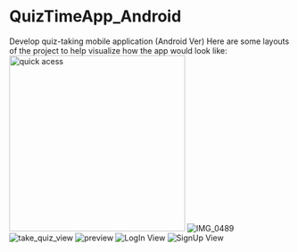 # QuizTimeApp_Android
Develop quiz-taking mobile application (Android Ver)
Here are some layouts of the project to help visualize how the app would look like:
<img width="315" alt="quick acess" src="https://user-images.githubusercontent.com/43900929/102322564-19491000-3f34-11eb-90ed-08716a33f5dd.png">
![IMG_0489](https://user-images.githubusercontent.com/43900929/102322574-1bab6a00-3f34-11eb-9971-367ffca1d10b.jpg)
![take_quiz_view](https://user-images.githubusercontent.com/43900929/102322588-2108b480-3f34-11eb-80e3-23207f3c3939.png)
![preview](https://user-images.githubusercontent.com/43900929/102322603-2960ef80-3f34-11eb-95f4-cebdbf7b6c7b.png)
![LogIn View](https://user-images.githubusercontent.com/43900929/102322614-2d8d0d00-3f34-11eb-91f5-b5d00496bb82.png)
![SignUp View](https://user-images.githubusercontent.com/43900929/102322627-3251c100-3f34-11eb-95b5-8abc474843cd.png)
